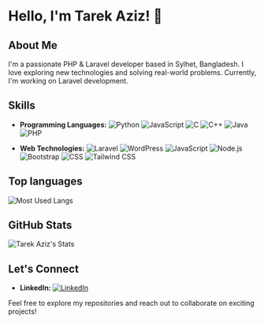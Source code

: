# Hello, I'm Tarek Aziz! 👋

## About Me
I'm a passionate PHP & Laravel developer based in Sylhet, Bangladesh. I love exploring new technologies and solving real-world problems. Currently, I'm working on Laravel development.

## Skills
- **Programming Languages:** 
  ![Python](https://img.shields.io/badge/Python-3776AB?style=flat&logo=python&logoColor=white)
  ![JavaScript](https://img.shields.io/badge/JavaScript-F7DF1E?style=flat&logo=javascript&logoColor=black)
  ![C](https://img.shields.io/badge/C-00599C?style=flat&logo=c&logoColor=white)
  ![C++](https://img.shields.io/badge/C++-00599C?style=flat&logo=c%2B%2B&logoColor=white)
  ![Java](https://img.shields.io/badge/Java-007396?style=flat&logo=java&logoColor=white)
  ![PHP](https://img.shields.io/badge/PHP-777BB4?style=flat&logo=php&logoColor=white)

- **Web Technologies:**
  ![Laravel](https://img.shields.io/badge/Laravel-FF2D20?style=flat&logo=laravel&logoColor=white)
  ![WordPress](https://img.shields.io/badge/WordPress-21759B?style=flat&logo=wordpress&logoColor=white)
  ![JavaScript](https://img.shields.io/badge/JavaScript-F7DF1E?style=flat&logo=javascript&logoColor=black)
  ![Node.js](https://img.shields.io/badge/Node.js-339933?style=flat&logo=node.js&logoColor=white)
  ![Bootstrap](https://img.shields.io/badge/Bootstrap-563D7C?style=flat&logo=bootstrap&logoColor=white)
  ![CSS](https://img.shields.io/badge/CSS-1572B6?style=flat&logo=css3&logoColor=white)
  ![Tailwind CSS](https://img.shields.io/badge/Tailwind%20CSS-38B2AC?style=flat&logo=tailwind-css&logoColor=white)

  
## Top languages
  ![Most Used Langs](https://github-readme-stats.vercel.app/api/top-langs/?username=tarekpredix&size_weight=0.5&count_weight=0.5)


## GitHub Stats
![Tarek Aziz's Stats](https://github-readme-stats.vercel.app/api?username=tarekpredix&show_icons=true&hide=contribs,prs&count_private=true&hide_rank=true)

## Let's Connect
- **LinkedIn:** [![LinkedIn](https://img.shields.io/badge/LinkedIn-0077B5?style=flat&logo=linkedin&logoColor=white)](https://www.linkedin.com/in/tarekpredix/)

Feel free to explore my repositories and reach out to collaborate on exciting projects!
